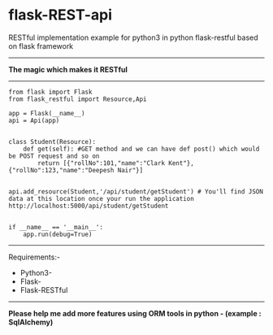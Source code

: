 # flask-REST-api 
RESTful implementation example for python3 in python flask-restful based on flask framework



***

 __**The magic which makes it RESTful**__ 

***
```
from flask import Flask
from flask_restful import Resource,Api

app = Flask(__name__)
api = Api(app)


class Student(Resource):
	def get(self): #GET method and we can have def post() which would be POST request and so on
		return [{"rollNo":101,"name":"Clark Kent"},{"rollNo":123,"name":"Deepesh Nair"}]


api.add_resource(Student,'/api/student/getStudent') # You'll find JSON data at this location once your run the application http://localhost:5000/api/student/getStudent 


if __name__ == '__main__':
	app.run(debug=True)

```

***

Requirements:-
* Python3-
* Flask-
* Flask-RESTful

***

**Please help me add more features using ORM tools in python - (example : SqlAlchemy)**
